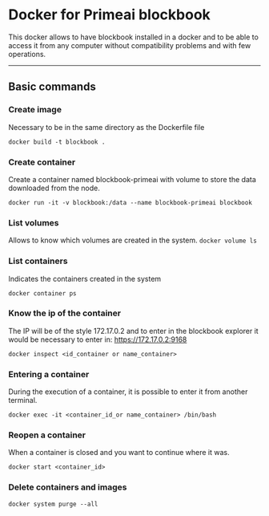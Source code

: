 # Docker for Primeai blockbook

This docker allows to have blockbook installed in a docker and to be able to access it from any computer without compatibility problems and with few operations.

----
## Basic commands

### Create image
Necessary to be in the same directory as the Dockerfile file

```docker build -t blockbook .```

### Create container
Create a container named blockbook-primeai with volume to store the data downloaded from the node.

```docker run -it -v blockbook:/data --name blockbook-primeai blockbook```

### List volumes
Allows to know which volumes are created in the system.
```docker volume ls```

### List containers
Indicates the containers created in the system

```docker container ps```

### Know the ip of the container
The IP will be of the style 172.17.0.2 and to enter in the blockbook explorer it would be necessary to enter in: https://172.17.0.2:9168

```docker inspect <id_container or name_container>```

### Entering a container
During the execution of a container, it is possible to enter it from another terminal.

```docker exec -it <container_id_or name_container> /bin/bash```

### Reopen a container
When a container is closed and you want to continue where it was.

```docker start <container_id>```

### Delete containers and images

```docker system purge --all```